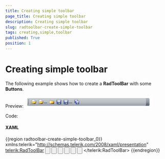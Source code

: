 ```yaml
---
title: Creating simple toolbar
page_title: Creating simple toolbar
description: Creating simple toolbar
slug: radtoolbar-create-simple-toolbar
tags: creating,simple,toolbar
published: True
position: 1
---
```


# Creating simple toolbar

The following example shows how to create a __RadToolBar__ with some __Buttons__.

Preview:
![](images/RadToolBar_simple.png)

Code:

#### __XAML__

{{region radtoolbar-create-simple-toolbar_0}}
	xmlns:telerik=&quot;http://schemas.telerik.com/2008/xaml/presentation&quot;
	<telerik:RadToolBar>
		<Button>
			<Image Source="/Images/ToolBar/Open.png" />
		</Button>
		<Button>
			<StackPanel Orientation="Horizontal">
				<Image Source="/Images/ToolBar/Open.png" />
				<TextBlock Text="..." />
			</StackPanel>
		</Button>
		<Button>
			<Image Source="/Images/ToolBar/Close.png" />
		</Button>
		<Button>
			<Image Source="/Images/ToolBar/Save.png" />
		</Button>
		<Button>
			<StackPanel Orientation="Horizontal">
				<Image Source="/Images/ToolBar/Save.png" />
				<TextBlock Text="..." />
			</StackPanel>
		</Button>
		<Button>
			<Image Source="/Images/ToolBar/SaveAll.png" />
		</Button>
	</telerik:RadToolBar>
{{endregion}}